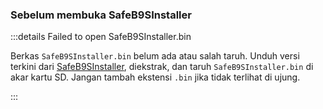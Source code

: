 ### Sebelum membuka SafeB9SInstaller

:::details Failed to open SafeB9SInstaller.bin

Berkas `SafeB9SInstaller.bin` belum ada atau salah taruh. Unduh versi terkini dari [SafeB9SInstaller](https://github.com/d0k3/SafeB9SInstaller/releases/download/v0.0.7/SafeB9SInstaller-20170605-122940.zip), diekstrak, dan taruh `SafeB9SInstaller.bin` di akar kartu SD. Jangan tambah ekstensi `.bin` jika tidak terlihat di ujung.

:::
